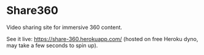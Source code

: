 # Share360
Video sharing site for immersive 360 content.

See it live: https://share-360.herokuapp.com/ (hosted on free Heroku dyno, may take a few seconds to spin up).
